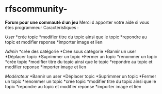 # rfscommunity-
**Forum pour une commauté d un jeu**
Merci d apporter votre aide si vous êtes programmeur
Caractéristiques :

*User*
*crée topic 
*modifier titre du topic ainsi que le topic
*repondre au topic et modifier reponse
*importer image et lien

*Admin*
*crée des catégorie 
*Cree sous catégorie 
*Bannir un user
*Déplacer topic
*Suprimmer un topic
*Fermer un topic
*renommer un topic
*crée topic 
*modifier titre du topic ainsi que le topic
*repondre au topic et modifier reponse
*importer image et lien

*Modérateur*
*Bannir un user
*Déplacer topic
*Suprimmer un topic
*Fermer un topic
*renommer un topic
*crée topic 
*modifier titre du topic ainsi que le topic
*repondre au topic et modifier reponse
*importer image et lien


